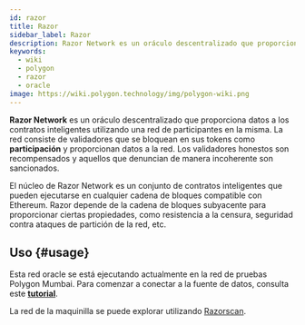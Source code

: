 ```yaml
---
id: razor
title: Razor
sidebar_label: Razor
description: Razor Network es un oráculo descentralizado que proporciona datos a los contratos inteligentes utilizando una red de participantes
keywords:
  - wiki
  - polygon
  - razor
  - oracle
image: https://wiki.polygon.technology/img/polygon-wiki.png
---
```


**Razor Network** es un oráculo descentralizado que proporciona datos a los contratos inteligentes utilizando una red de participantes en la misma. La red consiste de validadores que se bloquean en sus tokens como **participación** y proporcionan datos a la red. Los validadores honestos son recompensados y aquellos que denuncian de manera incoherente son sancionados.

El núcleo de Razor Network es un conjunto de contratos inteligentes que pueden ejecutarse en cualquier cadena de bloques compatible con Ethereum. Razor depende de la cadena de bloques subyacente para proporcionar ciertas propiedades, como resistencia a la censura, seguridad contra ataques de partición de la red, etc.

## Uso {#usage}

Esta red oracle se está ejecutando actualmente en la red de pruebas Polygon Mumbai. Para comenzar a conectar a la fuente de datos, consulta este **[tutorial](https://docs.razor.network/)**.

La red de la maquinilla se puede explorar utilizando [Razorscan](https://razorscan.io/).

